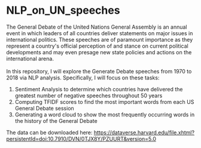 # NLP_on_UN_speeches

The General Debate of the United Nations General Assembly is an annual event in which leaders of all countries deliver statements on major issues in international politics. These speeches are of paramount importance as they represent a country's official perception of and stance on current political developments and may even presage new state policies and actions on the international arena. <br><br>
In this repository, I will explore the Generate Debate speeches from 1970 to 2018 via NLP analysis. Specifically, I will focus on these tasks:

1) Sentiment Analysis to determine which countries have delivered the greatest number of negative speeches throughout 50 years
2) Computing TFIDF scores to find the most important words from each US General Debate session
3) Generating a word cloud to show the most frequently occurring words in the history of the General Debate

The data can be downloaded here: https://dataverse.harvard.edu/file.xhtml?persistentId=doi:10.7910/DVN/0TJX8Y/PZUURT&version=5.0
